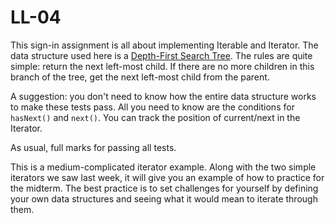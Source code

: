# LL-04

This sign-in assignment is all about implementing Iterable and Iterator. The data structure used here is a [Depth-First Search Tree](https://www.interviewcake.com/concept/java/dfs). The rules are quite simple: return the next left-most child. If there are no more children in this branch of the tree, get the next left-most child from the parent. 

A suggestion: you don't need to know how the entire data structure works to make these tests pass. All you need to know are the conditions for `hasNext()` and `next()`. You can track the position of current/next in the Iterator.

As usual, full marks for passing all tests.

This is a medium-complicated iterator example. Along with the two simple iterators we saw last week, it will give you an example of how to practice for the midterm. The best practice is to set challenges for yourself by defining your own data structures and seeing what it would mean to iterate through them.
